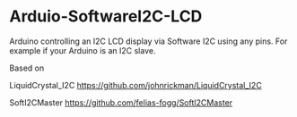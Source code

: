 # Arduio-SoftwareI2C-LCD
Arduino controlling an I2C LCD display via Software I2C using any pins. For example if your Arduino is an I2C slave.

Based on

LiquidCrystal_I2C
https://github.com/johnrickman/LiquidCrystal_I2C

SoftI2CMaster
https://github.com/felias-fogg/SoftI2CMaster


